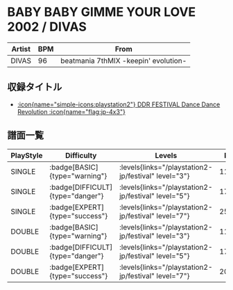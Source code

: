 # BABY BABY GIMME YOUR LOVE 2002 / DIVAS

|Artist|BPM|From|
|------|---|----|
|DIVAS|96|beatmania 7thMIX -keepin' evolution-|

## 収録タイトル

- [:icon{name="simple-icons:playstation2"} DDR FESTIVAL Dance Dance Revolution :icon{name="flag:jp-4x3"}](/playstation2-jp/festival)

## 譜面一覧

|PlayStyle|Difficulty|Levels|Notes|Movie|
|---------|----------|------|-----|-----|
|SINGLE| :badge[BASIC]{type="warning"}| :levels{links="/playstation2-jp/festival" level="3"}|110/55||
|SINGLE| :badge[DIFFICULT]{type="danger"}| :levels{links="/playstation2-jp/festival" level="5"}|176/72||
|SINGLE| :badge[EXPERT]{type="success"}| :levels{links="/playstation2-jp/festival" level="7"}|254/44||
|DOUBLE| :badge[BASIC]{type="warning"}| :levels{links="/playstation2-jp/festival" level="3"}|110/55||
|DOUBLE| :badge[DIFFICULT]{type="danger"}| :levels{links="/playstation2-jp/festival" level="5"}|176/72||
|DOUBLE| :badge[EXPERT]{type="success"}| :levels{links="/playstation2-jp/festival" level="7"}|209/102||
